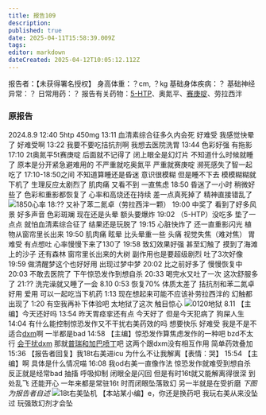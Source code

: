 ```yaml
---
title: 报告109
description: 
published: true
date: 2025-04-11T15:58:39.009Z
tags: 
editor: markdown
dateCreated: 2025-04-12T10:05:12.112Z
---
```


报告者：【未获得署名授权】
身高体重：？cm, ？kg
基础身体疾病：？
基础神经异常：？
日常用药：？
报告有关药物：[5-HTP](/5-HTP/)、奥氮平、[赛庚啶](/%E8%B5%9B%E5%BA%9A%E5%95%B6/)、劳拉西泮

### 原报告
2024.8.9
12:40 5htp 450mg
13:11 血清素综合征多久内会死 好难受 我感觉快晕了 好难受啊
13:22 我要不要吃拮抗剂啊 我想去医院洗胃
13:44 色彩好强 有拖影
17:10 2t奥氮平5t赛庚啶 后面就不记得了 闭上眼全是幻灯片 不知道什么时候就睡了 原本是分开紧急避难用的 不严重就吃奥氮平 严重就赛庚啶 濒死感失了智一起吃了
17:10-18:50之间 不知道算睡还是昏迷 意识很模糊 但是睡不下去 模模糊糊就下机了 生理反应太剧烈了 肌肉痛 又看不到 一直焦虑
18:50 昏迷了一小时 稍微好些了 色彩和重影都恢复了 心率和高烧还在持续 差一点真死掉了 精神直接错乱了 ![1850心率](./imgs/1850心率.jpg)
18:?? 又补了苯二氮卓（劳拉西泮一颗）
19:00 中奖了  看到了好多风景 好多声音 色彩斑斓 现在还是头晕 额头要爆炸
19:02 （5-HTP）没吃多 垫了一点点 就怕血清素综合征了 结果还是玩脱了
19:15 心脏快炸了 还一直重影闪光 植物从窗帘里长出来
19:50 肌肉痛 眩晕 比头晕重一些 头痛 视觉失焦（难对焦） 胃难受 有点想吐 心率慢慢下来了130了
19:58 致幻效果好强 甚至幻触了 摸到了海滩上的沙子  还有森林 窗帘里长出来的大树 副作用也是要超级剧烈 吐了3次好像
19:59 做清醒梦这个也好好用 出现过梦中梦
20:02 比之前好多了 慢慢恢复中
20:03 不敢去医院了  下午惊恐发作到想自杀
20:33 喝完水又吐了一次 这次舒服多了
21:?? 洗完澡就又睡了一会
8.10
0:53 恢复70% 体质太差了 拮抗剂和苯二氮卓好用 爱用 可以一起吃当下机药
1:13 现在想起来可能不应该补劳拉西泮的 幻触都出现了
1:20 有空我再补下体验吧 太地狱了这次 触目惊心 ![0120地狱](./imgs/0120地狱.jpg)
8.11
【主编】今天还好吗
13:54 昨天胃痉挛还有点 今天好了 但是今天犯病了 狗屎人生
14:04 有什么能控制惊恐发作又不干扰右美药效的吗 想要快乐 好难受 我是不是不适合[dxm](/DXM/)啊 一半都是bad
14:58 【主编】惊恐发作算焦虑发作的一种吧 bzd不太行 [会干扰dxm](/DXM/#%E8%8B%AF%E4%BA%8C%E6%B0%AE%E5%8D%93%E7%B1%BB%EF%BC%88BZD%EF%BC%89) 那就[普瑞和加巴喷丁](/PR80/#%E5%85%B3%E4%BA%8E%E6%BB%A5%E7%94%A8%E6%99%AE%E7%91%9E%E5%B7%B4%E6%9E%97%E6%88%90%E7%98%BE%E7%9A%84%E6%88%92%E6%96%AD%E6%96%B9%E6%B3%95)吧 这两个跟dxm没有相互作用 简单药效叠加
15:36 【报告者回复】我18t右美进icu 为什么不让我解离【表情：哭】
15:54 【主编】啊 具体是什么情况喵
16:08 我od右美一直像作法 惊恐发作就难受到想自杀 反正就是经常bad  抽搐 呼吸抑制  闭眼全是闪回 但是有时16t就又能解离得很深 到处乱飞 还能开心 一年来都是常驻16t 时而闭眼坠落致幻  另一半就是在受折磨 *下图为报告者自述* ![18t右美坠机](./imgs/18t右美坠机.jpg)
【本站某小编】e，你还是换药吧 我玩右美从来没坠过 玩强致幻剂才会坠
